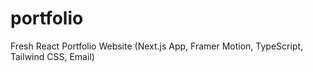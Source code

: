 # portfolio
Fresh React Portfolio Website (Next.js App, Framer Motion, TypeScript, Tailwind CSS, Email)
